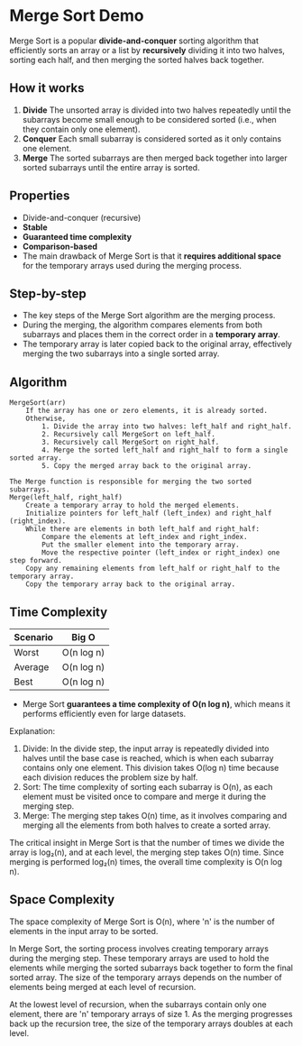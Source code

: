 # Merge Sort Demo

Merge Sort is a popular **divide-and-conquer** sorting algorithm that
efficiently sorts an array or a list by **recursively** dividing it into two
halves, sorting each half, and then merging the sorted halves back together.

## How it works

1. **Divide**
   The unsorted array is divided into two halves repeatedly until the subarrays become small enough to be considered sorted (i.e., when they contain only one element).
2. **Conquer**
   Each small subarray is considered sorted as it only contains one element.
3. **Merge**
   The sorted subarrays are then merged back together into larger sorted subarrays until the entire array is sorted.

## Properties

- Divide-and-conquer (recursive)
- **Stable**
- **Guaranteed time complexity**
- **Comparison-based**
- The main drawback of Merge Sort is that it **requires additional space** for
  the temporary arrays used during the merging process.

## Step-by-step

- The key steps of the Merge Sort algorithm are the merging process.
- During the merging, the algorithm compares elements from both subarrays and
  places them in the correct order in a **temporary array**.
- The temporary array is later copied back to the original array, effectively
  merging the two subarrays into a single sorted array.

## Algorithm

```text
MergeSort(arr)
    If the array has one or zero elements, it is already sorted.
    Otherwise,
        1. Divide the array into two halves: left_half and right_half.
        2. Recursively call MergeSort on left_half.
        3. Recursively call MergeSort on right_half.
        4. Merge the sorted left_half and right_half to form a single sorted array.
        5. Copy the merged array back to the original array.

The Merge function is responsible for merging the two sorted subarrays.
Merge(left_half, right_half)
    Create a temporary array to hold the merged elements.
    Initialize pointers for left_half (left_index) and right_half (right_index).
    While there are elements in both left_half and right_half:
        Compare the elements at left_index and right_index.
        Put the smaller element into the temporary array.
        Move the respective pointer (left_index or right_index) one step forward.
    Copy any remaining elements from left_half or right_half to the temporary array.
    Copy the temporary array back to the original array.
```

## Time Complexity

| Scenario | Big O      |
| -------- | ---------- |
| Worst    | O(n log n) |
| Average  | O(n log n) |
| Best     | O(n log n) |

- Merge Sort **guarantees a time complexity of O(n log n)**, which means it
  performs efficiently even for large datasets.

Explanation:

1. Divide: In the divide step, the input array is repeatedly divided into halves
   until the base case is reached, which is when each subarray contains only one
   element. This division takes O(log n) time because each division reduces the
   problem size by half.
2. Sort: The time complexity of sorting each subarray is O(n), as each element
   must be visited once to compare and merge it during the merging step.
3. Merge: The merging step takes O(n) time, as it involves comparing and merging
   all the elements from both halves to create a sorted array.

The critical insight in Merge Sort is that the number of times we divide the
array is log₂(n), and at each level, the merging step takes O(n) time. Since
merging is performed log₂(n) times, the overall time complexity is O(n log n).

## Space Complexity

The space complexity of Merge Sort is O(n), where 'n' is the number of elements
in the input array to be sorted.

In Merge Sort, the sorting process involves creating temporary arrays during the
merging step. These temporary arrays are used to hold the elements while merging
the sorted subarrays back together to form the final sorted array. The size of
the temporary arrays depends on the number of elements being merged at each
level of recursion.

At the lowest level of recursion, when the subarrays contain only one element,
there are 'n' temporary arrays of size 1. As the merging progresses back up the
recursion tree, the size of the temporary arrays doubles at each level.
